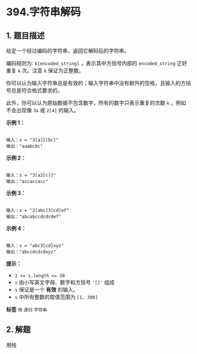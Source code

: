 # 394.字符串解码

## 1. 题目描述

给定一个经过编码的字符串，返回它解码后的字符串。

编码规则为: `k[encoded_string]` ，表示其中方括号内部的 `encoded_string` 正好重复 `k` 次。注意 `k` 保证为正整数。

你可以认为输入字符串总是有效的；输入字符串中没有额外的空格，且输入的方括号总是符合格式要求的。

此外，你可以认为原始数据不包含数字，所有的数字只表示重复的次数 `k` ，例如不会出现像 `3a` 或 `2[4]` 的输入。

 

 **示例 1：** 

```

输入：s = "3[a]2[bc]"
输出："aaabcbc"

```
 **示例 2：** 

```

输入：s = "3[a2[c]]"
输出："accaccacc"

```
 **示例 3：** 

```

输入：s = "2[abc]3[cd]ef"
输出："abcabccdcdcdef"

```
 **示例 4：** 

```

输入：s = "abc3[cd]xyz"
输出："abccdcdcdxyz"

```
 

 **提示：** 
-  `1 <= s.length <= 30` 
- <meta charset="UTF-8" /> `s` 由小写英文字母、数字和方括号<meta charset="UTF-8" /> `'[]'` 组成
-  `s` 保证是一个 **有效** 的输入。
-  `s` 中所有整数的取值范围为<meta charset="UTF-8" /> `[1, 300]` 
 
**标签**
`栈` `递归` `字符串` 


## 2. 解题
用栈
